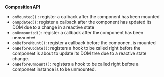 **Composition API**

- `onMounted()` :  register a callback after the component has been mounted
- `onUpdated()`: register a callback after the component has updated its DOM due to a change in a reactive state
- `onUnmounted()`: register a callback after the component has been unmounted
- `onBeforeMount()`: register a callback before the component is mounted
- `onBeforeUpdate()`: registers a hook to be called right before the component is about to update its DOM tree due to a reactive state change.
- `onBeforeUnmount()`: registers a hook to be called right before a component instance is to be unmounted.
